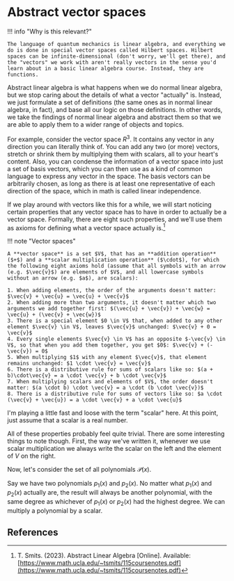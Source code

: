 # Abstract vector spaces
!!! info "Why is this relevant?"

    The language of quantum mechanics is linear algebra, and everything we do is done in special vector spaces called Hilbert spaces. Hilbert spaces can be infinite-dimensional (don't worry, we'll get there), and the "vectors" we work with aren't really vectors in the sense you'd learn about in a basic linear algebra course. Instead, they are functions.

Abstract linear algebra is what happens when we do normal linear algebra, but we stop caring about the details of what a vector "actually" is. Instead, we just formulate a set of definitions (the same ones as in normal linear algebra, in fact), and base all our logic on those definitions. In other words, we take the findings of normal linear algebra and abstract them so that we are able to apply them to a wider range of objects and topics.

For example, consider the vector space $R^3$. It contains any vector in any direction you can literally think of. You can add any two (or more) vectors, stretch or shrink them by multiplying them with scalars, all to your heart's content. Also, you can condense the information of a vector space into just a set of basis vectors, which you can then use as a kind of common language to express any vector in the space. The basis vectors can be arbitrarily chosen, as long as there is at least one representative of each direction of the space, which in math is called linear independence.

If we play around with vectors like this for a while, we will start noticing certain properties that any vector space has to have in order to actually be a vector space. Formally, there are eight such properties, and we'll use them as axioms for defining what a vector space actually is.[^smits]

!!! note "Vector spaces"

    A **vector space** is a set $V$, that has an **addition operation** ($+$) and a **scalar multiplication operation** ($\cdot$), for which the following eight axioms hold (assume that all symbols with an arrow (e.g. $\vec{v}$) are elements of $V$, and all lowercase symbols without an arrow (e.g. $a$), are scalars):

    1. When adding elements, the order of the arguments doesn't matter: $\vec{v} + \vec{u} = \vec{u} + \vec{v}$
    2. When adding more than two arguments, it doesn't matter which two arguments we add together first: $(\vec{u} + \vec{v}) + \vec{w} = \vec{u} + (\vec{v} + \vec{w})$
    3. There is a special element $0 \in V$ that, when added to any other element $\vec{v} \in V$, leaves $\vec{v}$ unchanged: $\vec{v} + 0 = \vec{v}$
    4. Every single elements $\vec{v} \in V$ has an opposite $-\vec{v} \in V$, so that when you add them together, you get $0$: $\vec{v} + (-\vec{v}) = 0$
    5. When multiplying $1$ with any element $\vec{v}$, that element remains unchanged: $1 \cdot \vec{v} = \vec{v}$
    6. There is a distributive rule for sums of scalars like so: $(a + b)\cdot\vec{v} = a \cdot \vec{v} + b \cdot \vec{v}$
    7. When multiplying scalars and elements of $V$, the order doesn't matter: $(a \cdot b) \cdot \vec{v} = a \cdot (b \cdot \vec{v})$
    8. There is a distributive rule for sums of vectors like so: $a \cdot (\vec{v} + \vec{u}) = a \cdot \vec{v} + a \cdot \vec{u}$

I'm playing a little fast and loose with the term "scalar" here. At this point, just assume that a scalar is a real number.

All of these properties probably feel quite trivial. There are some interesting things to note though. First, the way we've written it, whenever we use scalar multiplication we always write the scalar on the left and the element of $V$ on the right.

Now, let's consider the set of all polynomials $\mathcal{P}(x)$.

Say we have two polynomials $p_1(x)$ and $p_2(x)$. No matter what $p_1(x)$ and $p_2(x)$ actually are, the result will always be another polynomial, with the same degree as whichever of $p_1(x)$ or $p_2(x)$ had the highest degree. We can multiply a polynomial by a scalar.

## References
[^smits]:
    T. Smits. (2023). Abstract Linear Algebra [Online]. Available: [https://www.math.ucla.edu/~tsmits/115coursenotes.pdf](https://www.math.ucla.edu/~tsmits/115coursenotes.pdf)